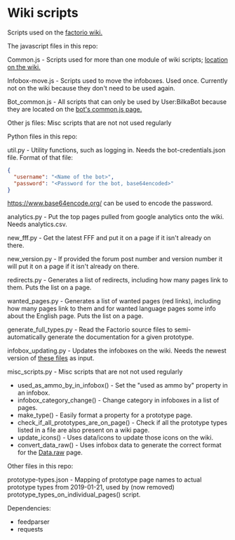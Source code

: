 # Wiki scripts

Scripts used on the [factorio wiki.](https://wiki.factorio.com)

The javascript files in this repo:

Common.js - Scripts used for more than one module of wiki scripts; [location on the wiki.](https://wiki.factorio.com/MediaWiki:Common.js)

Infobox-move.js - Scripts used to move the infoboxes. Used once. Currently not on the wiki because they don't need to be used again.

Bot_common.js - All scripts that can only be used by User:BilkaBot because they are located on the [bot's common.js page.](https://wiki.factorio.com/User:BilkaBot/common.js)

Other js files: Misc scripts that are not not used regularly

Python files in this repo:

util.py - Utility functions, such as logging in. Needs the bot-credentials.json file. Format of that file:

```json
{
  "username": "<Name of the bot>",
  "password": "<Password for the bot, base64encoded>"
}
```

https://www.base64encode.org/ can be used to encode the password.

analytics.py - Put the top pages pulled from google analytics onto the wiki. Needs analytics.csv.

new_fff.py - Get the latest FFF and put it on a page if it isn't already on there.

new_version.py - If provided the forum post number and version number it will put it on a page if it isn't already on there.

redirects.py - Generates a list of redirects, including how many pages link to them. Puts the list on a page.

wanted_pages.py - Generates a list of wanted pages (red links), including how many pages link to them and for wanted language pages some info about the English page. Puts the list on a page.

generate_full_types.py - Read the Factorio source files to semi-automatically generate the documentation for a given prototype.

infobox_updating.py - Updates the infoboxes on the wiki. Needs the newest version of [these files](https://github.com/demodude4u/Java-Factorio-Data-Wrapper/tree/master/FactorioDataWrapper/output) as input.

misc_scripts.py - Misc scripts that are not not used regularly
 * used_as_ammo_by_in_infobox() - Set the "used as ammo by" property in an infobox.
 * infobox_category_change() - Change category in infoboxes in a list of pages.
 * make_type() - Easily format a property for a prototype page.
 * check_if_all_prototypes_are_on_page() - Check if all the prototype types listed in a file are also present on a wiki page.
 * update_icons() - Uses data/icons to update those icons on the wiki.
 * convert_data_raw() - Uses infobox data to generate the correct format for the [Data.raw](https://wiki.factorio.com/Data.raw) page.

Other files in this repo:

prototype-types.json - Mapping of prototype page names to actual prototype types from 2019-01-21, used by (now removed) prototype_types_on_individual_pages() script.

Dependencies:

* feedparser
* requests

